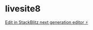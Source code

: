 # livesite8

[Edit in StackBlitz next generation editor ⚡️](https://stackblitz.com/~/github.com/Platt1234/livesite8)